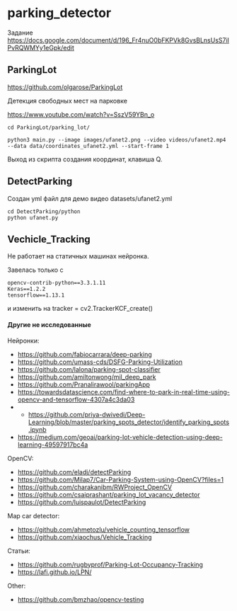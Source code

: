 # parking_detector

Задание
https://docs.google.com/document/d/196_Fr4nuO0bFKPVk8GvsBLnsUsS7iIPvRQWMYy1eGpk/edit

## ParkingLot

https://github.com/olgarose/ParkingLot

Детекция свободных мест на парковке

https://www.youtube.com/watch?v=SszV59YBn_o


```
cd ParkingLot/parking_lot/

python3 main.py --image images/ufanet2.png --video videos/ufanet2.mp4 --data data/coordinates_ufanet2.yml --start-frame 1

```

Выход из скрипта создания координат, клавиша Q.


## DetectParking

Создан yml файл для демо видео datasets/ufanet2.yml

```
cd DetectParking/python
python ufanet.py
```

## Vechicle_Tracking

Не работает на статичных машинах нейронка.

Завелась только с
```
opencv-contrib-python==3.3.1.11
Keras==1.2.2
tensorflow==1.13.1
```
и изменить на  tracker = cv2.TrackerKCF_create()


#### Другие не исследованные

Нейронки:

* https://github.com/fabiocarrara/deep-parking
* https://github.com/umass-cds/DSFG-Parking-Utilization
* https://github.com/lalona/parking-spot-classifier
* https://github.com/amiltonwong/mil_deep_park
* https://github.com/Pranalirawool/parkingApp
* https://towardsdatascience.com/find-where-to-park-in-real-time-using-opencv-and-tensorflow-4307a4c3da03
* * https://github.com/priya-dwivedi/Deep-Learning/blob/master/parking_spots_detector/identify_parking_spots.ipynb
* https://medium.com/geoai/parking-lot-vehicle-detection-using-deep-learning-49597917bc4a


OpenCV:

* https://github.com/eladj/detectParking
* https://github.com/Milap7/Car-Parking-System-using-OpenCV?files=1
* https://github.com/charakanibm/RWProject_OpenCV
* https://github.com/csaiprashant/parking_lot_vacancy_detector
* https://github.com/luispaulot/DetectParking

Map car detector:

* https://github.com/ahmetozlu/vehicle_counting_tensorflow
* https://github.com/xiaochus/Vehicle_Tracking

Статьи:

* https://github.com/rugbyprof/Parking-Lot-Occupancy-Tracking
* https://lafi.github.io/LPN/



Other:

* https://github.com/bmzhao/opencv-testing
